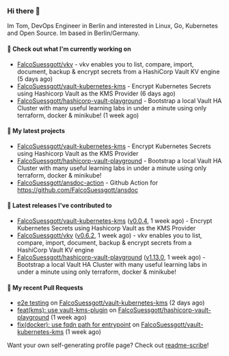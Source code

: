 ### Hi there 👋

Im Tom, DevOps Engineer in Berlin and interested in Linux, Go, Kubernetes and Open Source.
Im based in Berlin/Germany.

#### 👷 Check out what I'm currently working on

- [FalcoSuessgott/vkv](https://github.com/FalcoSuessgott/vkv) - vkv enables you to list, compare, import, document, backup &amp; encrypt secrets from a HashiCorp Vault KV engine (5 days ago)
- [FalcoSuessgott/vault-kubernetes-kms](https://github.com/FalcoSuessgott/vault-kubernetes-kms) - Encrypt Kubernetes Secrets using Hashicorp Vault as the KMS Provider (6 days ago)
- [FalcoSuessgott/hashicorp-vault-playground](https://github.com/FalcoSuessgott/hashicorp-vault-playground) - Bootstrap a local Vault HA Cluster with many useful learning labs in under a minute using only terraform, docker &amp; minikube! (1 week ago)

#### 🌱 My latest projects

- [FalcoSuessgott/vault-kubernetes-kms](https://github.com/FalcoSuessgott/vault-kubernetes-kms) - Encrypt Kubernetes Secrets using Hashicorp Vault as the KMS Provider
- [FalcoSuessgott/hashicorp-vault-playground](https://github.com/FalcoSuessgott/hashicorp-vault-playground) - Bootstrap a local Vault HA Cluster with many useful learning labs in under a minute using only terraform, docker &amp; minikube!
- [FalcoSuessgott/ansdoc-action](https://github.com/FalcoSuessgott/ansdoc-action) - Github Action for https://github.com/FalcoSuessgott/ansdoc

#### 🔭 Latest releases I've contributed to

- [FalcoSuessgott/vault-kubernetes-kms](https://github.com/FalcoSuessgott/vault-kubernetes-kms) ([v0.0.4](https://github.com/FalcoSuessgott/vault-kubernetes-kms/releases/tag/v0.0.4), 1 week ago) - Encrypt Kubernetes Secrets using Hashicorp Vault as the KMS Provider
- [FalcoSuessgott/vkv](https://github.com/FalcoSuessgott/vkv) ([v0.6.2](https://github.com/FalcoSuessgott/vkv/releases/tag/v0.6.2), 1 week ago) - vkv enables you to list, compare, import, document, backup &amp; encrypt secrets from a HashiCorp Vault KV engine
- [FalcoSuessgott/hashicorp-vault-playground](https://github.com/FalcoSuessgott/hashicorp-vault-playground) ([v1.13.0](https://github.com/FalcoSuessgott/hashicorp-vault-playground/releases/tag/v1.13.0), 1 week ago) - Bootstrap a local Vault HA Cluster with many useful learning labs in under a minute using only terraform, docker &amp; minikube!

#### 🔨 My recent Pull Requests

- [e2e testing](https://github.com/FalcoSuessgott/vault-kubernetes-kms/pull/33) on [FalcoSuessgott/vault-kubernetes-kms](https://github.com/FalcoSuessgott/vault-kubernetes-kms) (2 days ago)
- [feat(kms): use vault-kms-plugin](https://github.com/FalcoSuessgott/hashicorp-vault-playground/pull/58) on [FalcoSuessgott/hashicorp-vault-playground](https://github.com/FalcoSuessgott/hashicorp-vault-playground) (1 week ago)
- [fix(docker): use fqdn path for entrypoint](https://github.com/FalcoSuessgott/vault-kubernetes-kms/pull/27) on [FalcoSuessgott/vault-kubernetes-kms](https://github.com/FalcoSuessgott/vault-kubernetes-kms) (1 week ago)

Want your own self-generating profile page? Check out [readme-scribe](https://github.com/muesli/readme-scribe)!